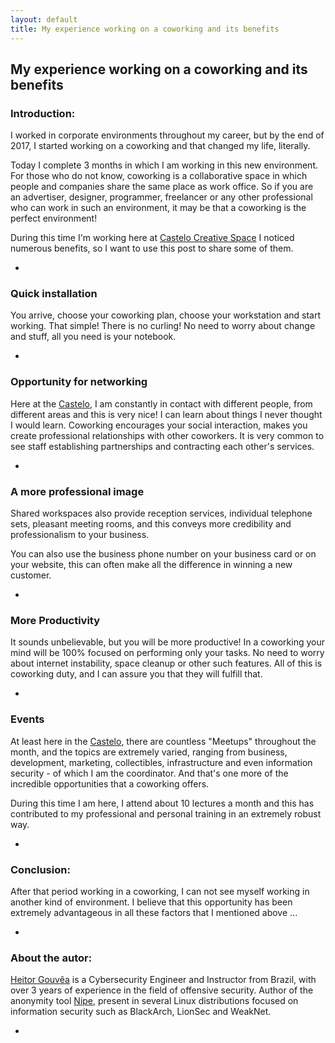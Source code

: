 ```yaml
---
layout: default
title: My experience working on a coworking and its benefits
---
```


## My experience working on a coworking and its benefits

### Introduction:

I worked in corporate environments throughout my career, but by the end of 2017, I started working on a coworking and that changed my life, literally.

Today I complete 3 months in which I am working in this new environment. For those who do not know, coworking is a collaborative space in which people and companies share the same place as work office. So if you are an advertiser, designer, programmer, freelancer or any other professional who can work in such an environment, it may be that a coworking is the perfect environment!

During this time I'm working here at [Castelo Creative Space](https://castelocreativespace.com.br) I noticed numerous benefits, so I want to use this post to share some of them.

-

### Quick installation

You arrive, choose your coworking plan, choose your workstation and start working. That simple!
There is no curling! No need to worry about change and stuff, all you need is your notebook.

-

### Opportunity for networking

Here at the [Castelo](https://castelocreativespace.com.br), I am constantly in contact with different people, from different areas and this is very nice! I can learn about things I never thought I would learn.
Coworking encourages your social interaction, makes you create professional relationships with other coworkers. It is very common to see staff establishing partnerships and contracting each other's services.

-

### A more professional image

Shared workspaces also provide reception services, individual telephone sets, pleasant meeting rooms, and this conveys more credibility and professionalism to your business.

You can also use the business phone number on your business card or on your website, this can often make all the difference in winning a new customer.

-

### More Productivity

It sounds unbelievable, but you will be more productive! In a coworking your mind will be 100% focused on performing only your tasks. No need to worry about internet instability, space cleanup or other such features. All of this is coworking duty, and I can assure you that they will fulfill that.

-

### Events

At least here in the [Castelo](https://castelocreativespace.com.br), there are countless "Meetups" throughout the month, and the topics are extremely varied, ranging from business, development, marketing,
collectibles, infrastructure and even information security - of which I am the coordinator. And that's one more of the incredible opportunities that a coworking offers.

During this time I am here, I attend about 10 lectures a month and this has contributed to my professional and personal training in an extremely robust way.

-

### Conclusion:

After that period working in a coworking, I can not see myself working in another kind of environment.
I believe that this opportunity has been extremely advantageous in all these factors that I mentioned above ...

-

### About the autor:

[Heitor Gouvêa](https://heitorgouvea.me) is a Cybersecurity Engineer and Instructor from Brazil, with over 3 years of experience in the field of offensive security. Author of the anonymity tool [Nipe](https://github.com/GouveaHeitor/nipe),
present in several Linux distributions focused on information security such as BlackArch, LionSec and WeakNet.

-
